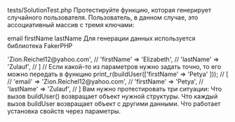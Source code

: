 tests/SolutionTest.php
Протестируйте функцию, которая генерирует случайного пользователя. Пользователь, в данном случае, это ассоциативный массив с тремя ключами:

email
firstName
lastName
Для генерации данных используется библиотека FakerPHP

<?php
 
print_r(buildUser());
// [
//   'email' => 'Zion.Reichel12@yahoo.com',
//   'firstName' => 'Elizabeth',
//   'lastName' => 'Zulauf',
// ]
 
// Если какой-то из параметров нужно задать точно, то его можно передать в функцию
print_r(buildUser(['firstName' => 'Petya' ]));
// [
//   'email' => 'Zion.Reichel12@yahoo.com',
//   'firstName' => 'Petya',
//   'lastName' => 'Zulauf',
// ]
Вам нужно протестировать три ситуации:

Что вызов buildUser() возвращает объект нужной структуры.
Что каждый вызов buildUser возвращает объект с другими данными.
Что работает установка свойств через параметры.